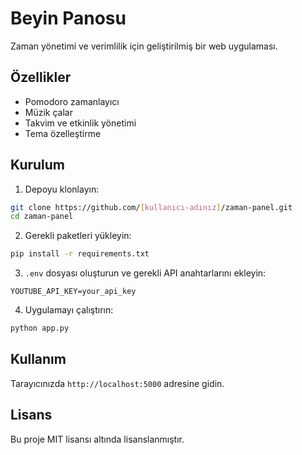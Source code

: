 # Beyin Panosu
Zaman yönetimi ve verimlilik için geliştirilmiş bir web uygulaması.

## Özellikler

- Pomodoro zamanlayıcı
- Müzik çalar
- Takvim ve etkinlik yönetimi
- Tema özelleştirme

## Kurulum

1. Depoyu klonlayın:
```bash
git clone https://github.com/[kullanıcı-adınız]/zaman-panel.git
cd zaman-panel
```

2. Gerekli paketleri yükleyin:
```bash
pip install -r requirements.txt
```

3. `.env` dosyası oluşturun ve gerekli API anahtarlarını ekleyin:
```
YOUTUBE_API_KEY=your_api_key
```

4. Uygulamayı çalıştırın:
```bash
python app.py
```

## Kullanım

Tarayıcınızda `http://localhost:5000` adresine gidin.

## Lisans

Bu proje MIT lisansı altında lisanslanmıştır. 
